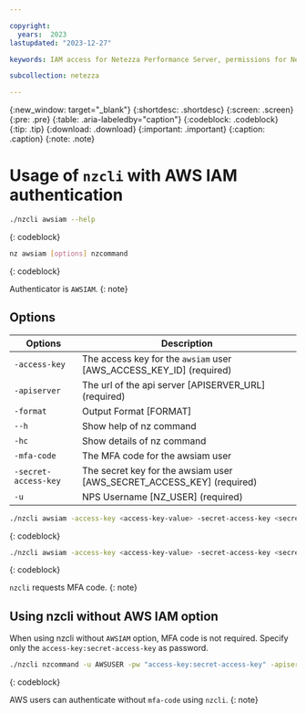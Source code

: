 ```yaml
---

copyright:
  years:  2023
lastupdated: "2023-12-27"

keywords: IAM access for Netezza Performance Server, permissions for Netezza Performance Server, identity and access management for Netezza Performance Server, roles for Netezza Performance Server, actions for Netezza Performance Server, assigning access for Netezza Performance Server

subcollection: netezza

---
```


{:new_window: target="_blank"}
{:shortdesc: .shortdesc}
{:screen: .screen}
{:pre: .pre}
{:table: .aria-labeledby="caption"}
{:codeblock: .codeblock}
{:tip: .tip}
{:download: .download}
{:important: .important}
{:caption: .caption}
{:note: .note}

# Usage of `nzcli` with AWS IAM authentication
```bash
./nzcli awsiam --help
```
{: codeblock}

```bash
nz awsiam [options] nzcommand
```
{: codeblock}

Authenticator is `AWSIAM`.
{: note}

## Options
| Options     | Description |
| ----------- | ----------- |
| `-access-key`     | The access key for the `awsiam` user [AWS_ACCESS_KEY_ID] (required)       |
| `-apiserver`    | The url of the api server [APISERVER_URL] (required)        |
| `-format` | Output Format [FORMAT]|
| `--h` | Show help of nz command |
 |`-hc`  |Show details of nz command |
| `-mfa-code`  |The MFA code for the awsiam user |
| `-secret-access-key` | The secret key for the awsiam user [AWS_SECRET_ACCESS_KEY] (required) |
| `-u`  |  NPS Username [NZ_USER] (required) |


```bash
./nzcli awsiam -access-key <access-key-value> -secret-access-key <secret-access-key-value> -mfa-code <mfa-value> -u AWSUSER -apiserver APISERVER_URL nzcommand
```
{: codeblock}

```bash
./nzcli awsiam -access-key <access-key-value> -secret-access-key <secret-access-key-value>  -u AWSUSER -apiserver APISERVER_URL nzcommand
```
{: codeblock}

`nzcli` requests MFA code.
{: note}

## Using nzcli without AWS IAM option

When using nzcli without `AWSIAM` option, MFA code is not required. Specify only the `access-key:secret-access-key` as password.

 ```bash
./nzcli nzcommand -u AWSUSER -pw "access-key:secret-access-key" -apiserver APISERVER_URL
```
{: codeblock}

AWS users can authenticate without `mfa-code` using `nzcli`.
{: note}
